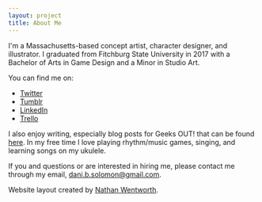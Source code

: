 ```yaml
---
layout: project
title: About Me
---
```


I'm a Massachusetts-based concept artist, character designer, and illustrator. I graduated from Fitchburg State University in 2017 with a Bachelor of Arts in Game Design and a Minor in Studio Art.

You can find me on:
- [Twitter](https://twitter.com/DaniBSolomon)
- [Tumblr](http://danibsolomon.tumblr.com/)
- [LinkedIn](https://www.linkedin.com/in/danibsolomon/)
- [Trello](https://trello.com/danibsolomon)

I also enjoy writing, especially blog posts for Geeks OUT! that can be found [here](http://geeksout.org/members/danielle-solomon). In my free time I love playing rhythm/music games, singing, and learning songs on my ukulele.

If you and questions or are interested in hiring me, please contact me through my email, dani.b.solomon@gmail.com.



Website layout created by [Nathan Wentworth](https://nathanwentworth.co).
